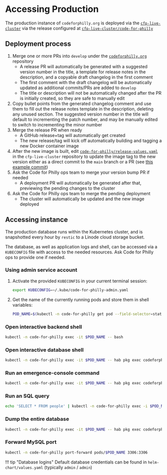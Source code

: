 # Accessing Production

The production instance of `codeforphilly.org` is deployed via the [`cfp-live-cluster`](https://github.com/CodeForPhilly/cfp-live-cluster) via the release configured at [`cfp-live-cluster/code-for-philly`](https://github.com/CodeForPhilly/cfp-live-cluster/tree/main/code-for-philly)

## Deployment process

1. Merge one or more PRs into `develop` under the [`codeforphilly.org`](https://github.com/CodeForPhilly/codeforphilly.org) repository
    - A release PR will automatically be generated with a suggested version number in the title, a template for release notes in the description, and a copyable draft changelog in the first comment
    - The first comment with the draft changelog will be automatically updated as additional commits/PRs are added to `develop`
    - The title or description will not be automatically changed after the PR is initially created, so they are safe to manually edit
2. Copy bullet points from the generated changelog comment and use them to fill out the release notes template in the description, deleting any unused section. The suggested version number in the title will default to incrementing the patch number, and may be manually edited to switch to incrementing the minor number
3. Merge the release PR when ready
    - A GitHub release+tag will automatically get created
    - The new release/tag will kick off automatically building and tagging a new Docker container image
4. After the new image is built, edit [`code-for-philly/release-values.yaml`](https://github.com/CodeForPhilly/cfp-live-cluster/blob/main/code-for-philly/release-values.yaml) in the `cfp-live-cluster` repository to update the image tag to the new version either as a direct commit to the `main` branch or a PR (see [this example commit](https://github.com/CodeForPhilly/cfp-live-cluster/commit/67ce5a73b94ebd6e12a5aff34f2f7b02a9fd42f2))
5. Ask the Code for Philly ops team to merge your version bump PR if needed
    - A deployment PR will automatically be generated after that, previewing the pending changes to the cluster
6. Ask the Code for Philly ops team to merge the pending deployment
    - The cluster will automatically be updated and the new image deployed

## Accessing instance

The production database runs within the Kubernetes cluster, and is snapshotted every hour by `restic` to a Linode cloud storage bucket.

The database, as well as application logs and shell, can be accessed via a `KUBECONFIG` file with access to the needed resources. Ask Code for Philly ops to provide one if needed.

### Using admin service account

1. Activate the provided `KUBECONFIG` in your current terminal session:

    ```bash
    export KUBECONFIG=~/.kube/code-for-philly-admin.yaml
    ```

2. Get the name of the currently running pods and store them in shell variables:

    ```bash
    POD_NAME=$(kubectl -n code-for-philly get pod --field-selector=status.phase=Running -l app.kubernetes.io/name=code-for-philly -o jsonpath='{.items[0].metadata.name}')
    ```

### Open interactive backend shell

```bash
kubectl -n code-for-philly exec -it $POD_NAME -- bash
```

### Open interactive database shell

```bash
kubectl -n code-for-philly exec -it $POD_NAME -- hab pkg exec codeforphilly/site-composite mysql
```

### Run an emergence-console command

```bash
kubectl -n code-for-philly exec -it $POD_NAME -- hab pkg exec codeforphilly/site-composite emergence-console-run migrations:execute
```

### Run an SQL query

```bash
echo 'SELECT * FROM people' | kubectl -n code-for-philly exec -i $POD_NAME -- hab pkg exec codeforphilly/site-composite mysql
```

### Dump the entire database

```bash
kubectl -n code-for-philly exec -it $POD_NAME -- hab pkg exec codeforphilly/site-composite mysqldump 'codeforphilly' > /tmp/codeforphilly.sql
```

### Forward MySQL port

```bash
kubectl -n code-for-philly port-forward pods/$POD_NAME 3306:3306
```

!!! tip "Database logins"
    Default database credentials can be found in `helm-chart/values.yaml` (typically `admin` / `admin`)
